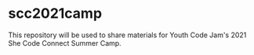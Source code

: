 # scc2021camp
This repository will be used to share materials for Youth Code Jam's 2021 She Code Connect Summer Camp.
